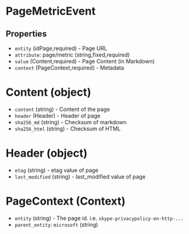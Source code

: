 # PageMetricEvent

## Properties

 - `entity` (idPage,required) - Page URL
 - `attribute`: page/metric (string,fixed,required)
 - `value` (Content,required) - Page Content (in Markdown)
 - `context` (PageContext,required) - Metadata

# Content (object)

- `content` (string) - Content of the page
- `header` (Header) - Header of page
- `sha256_md` (string) - Checksum of markdown
- `sha256_html` (string) - Checksum of HTML

# Header (object)

- `etag` (string) - etag value of page
- `last_modified` (string) - last_modified value of page

# PageContext (Context)

- `entity` (string) - The page id. i.e. `skype-privacypolicy-en-http-...`
- `parent_entity`: `microsoft` (string)
